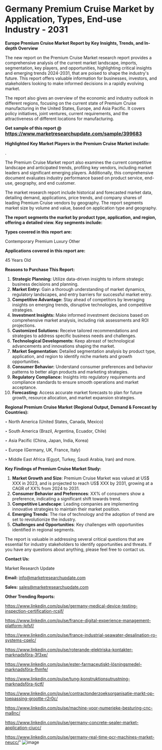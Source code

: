 # Germany Premium Cruise Market by Application, Types, End-use Industry - 2031

<strong>Europe Premium Cruise Market Report by Key Insights, Trends, and In-depth Overview</strong>

The new report on the Premium Cruise Market research report provides a comprehensive analysis of the current market landscape, imports, segmentation, key players, and opportunities, highlighting critical insights and emerging trends 2024-2031,</strong> that are poised to shape the industry's future. This report offers valuable information for businesses, investors, and stakeholders looking to make informed decisions in a rapidly evolving market.

The report also gives an overview of the economic and industry outlook in different regions, focusing on the current state of Premium Cruise manufacturing in the United States, Europe, and Asia Pacific. It covers policy initiatives, joint ventures, current requirements, and the attractiveness of different locations for manufacturing.

<strong>Get sample of this report @ <a href=https://www.marketresearchupdate.com/sample/399683><font size=3 color=#0000ff>https://www.marketresearchupdate.com/sample/399683</font></a></strong>

<strong>Highlighted Key Market Players in the Premium Cruise Market include:</strong>

.

The Premium Cruise Market report also examines the current competitive landscape and anticipated trends, profiling key vendors, including market leaders and significant emerging players. Additionally, this comprehensive document evaluates industry performance based on product service, end-use, geography, and end customer.

The market research report include historical and forecasted market data, detailing demand, applications, price trends, and company shares of leading Premium Cruise vendors by geography. The report segments market size by volume and value, based on application type and geography.

<strong>The report segments the market by product type, application, and region, offering a detailed view. Key segments include:</strong>

<strong>Types covered in this report are:</strong>

Contemporary
Premium
Luxury
Other

<strong>Applications covered in this report are:</strong>

45 Years Old

<strong>Reasons to Purchase This Report:</strong>
<ol>
  <li><strong>Strategic Planning:</strong> Utilize data-driven insights to inform strategic business decisions and planning.</li>
  <li><strong>Market Entry:</strong> Gain a thorough understanding of market dynamics, regulatory landscapes, and entry barriers for successful market entry.</li>
  <li><strong>Competitive Advantage:</strong> Stay ahead of competitors by leveraging insights on emerging trends, disruptive technologies, and competitive strategies.</li>
  <li><strong>Investment Insights:</strong> Make informed investment decisions based on comprehensive market analysis, including risk assessments and ROI projections.</li>
  <li><strong>Customized Solutions:</strong> Receive tailored recommendations and strategies to address specific business needs and challenges.</li>
  <li><strong>Technological Developments:</strong> Keep abreast of technological advancements and innovations shaping the market.</li>
  <li><strong>Market Segmentation:</strong> Detailed segmentation analysis by product type, application, and region to identify niche markets and growth opportunities.</li>
  <li><strong>Consumer Behavior:</strong> Understand consumer preferences and behavior patterns to better align products and marketing strategies.</li>
  <li><strong>Regulatory Compliance:</strong> Insights into regulatory requirements and compliance standards to ensure smooth operations and market acceptance.</li>
  <li><strong>Forecasting:</strong> Access accurate market forecasts to plan for future growth, resource allocation, and market expansion strategies.</li>
</ol>

<strong>Regional Premium Cruise Market (Regional Output, Demand &amp; Forecast by Countries):</strong>

‣ North America (United States, Canada, Mexico)

‣ South America (Brazil, Argentina, Ecuador, Chile)

‣ Asia Pacific (China, Japan, India, Korea)

‣ Europe (Germany, UK, France, Italy)

‣ Middle East Africa (Egypt, Turkey, Saudi Arabia, Iran) and more.

<strong>Key Findings of Premium Cruise Market Study:</strong>
<ol>
  <li><strong>Market Growth and Size</strong>: Premium Cruise Market was valued at US$ XXX in 2023, and is projected to reach US$ XXX by 2031, growing at a CAGR of XX% from 2024 to 2031.</li>
  <li><strong>Consumer Behavior and Preferences</strong>: XX% of consumers show a preference, indicating a significant shift towards trend.</li>
  <li><strong>Competitive Landscape</strong>: Leading companies are implementing innovative strategies to maintain their market position.</li>
  <li><strong>Emerging Trends</strong>: The rise of technology and the adoption of trend are set to revolutionize the industry.</li>
  <li><strong>Challenges and Opportunities</strong>: Key challenges with opportunities identified in regional segments.</li>
</ol>

The report is valuable in addressing several critical questions that are essential for industry stakeholders to identify opportunities and threats. If you have any questions about anything, please feel free to contact us.

<strong>Contact Us:</strong>

Market Research Update

<strong>Email:</strong> info@marketresearchupdate.com

<strong>Sales:</strong> sales@marketresearchupdate.com

<strong>Other Trending Reports:</strong>

<a href=https://www.linkedin.com/pulse/germany-medical-device-testing-inspection-certification-rcsjf/>https://www.linkedin.com/pulse/germany-medical-device-testing-inspection-certification-rcsjf/</a>

<a href=https://www.linkedin.com/pulse/france-digital-experience-management-platform-lpfsf/>https://www.linkedin.com/pulse/france-digital-experience-management-platform-lpfsf/</a>

<a href=https://www.linkedin.com/pulse/france-industrial-seawater-desalination-ro-systems-cqelc/>https://www.linkedin.com/pulse/france-industrial-seawater-desalination-ro-systems-cqelc/</a>

<a href=https://www.linkedin.com/pulse/roterande-elektriska-kontakter-marknadsföra-3f3xe/>https://www.linkedin.com/pulse/roterande-elektriska-kontakter-marknadsföra-3f3xe/</a>

<a href=https://www.linkedin.com/pulse/ester-farmaceutiskt-lösningsmedel-marknadsföra-fhmfe/>https://www.linkedin.com/pulse/ester-farmaceutiskt-lösningsmedel-marknadsföra-fhmfe/</a>

<a href=https://www.linkedin.com/pulse/tung-konstruktionsutrustning-marknadsföra-tjctf/>https://www.linkedin.com/pulse/tung-konstruktionsutrustning-marknadsföra-tjctf/</a>

<a href=https://www.linkedin.com/pulse/contractonderzoeksorganisatie-markt-op-toepassing-grootte-r2r0c/>https://www.linkedin.com/pulse/contractonderzoeksorganisatie-markt-op-toepassing-grootte-r2r0c/</a>

<a href=https://www.linkedin.com/pulse/machine-voor-numerieke-besturing-cnc-ma8nc/>https://www.linkedin.com/pulse/machine-voor-numerieke-besturing-cnc-ma8nc/</a>

<a href=https://www.linkedin.com/pulse/germany-concrete-sealer-market-application-ciucc/>https://www.linkedin.com/pulse/germany-concrete-sealer-market-application-ciucc/</a>

<a href=https://www.linkedin.com/pulse/germany-real-time-pcr-machines-market-neucc/>https://www.linkedin.com/pulse/germany-real-time-pcr-machines-market-neucc/</a>"
![image](https://github.com/user-attachments/assets/32197402-bbe0-4f67-930d-a55cc204f2a4)
